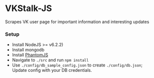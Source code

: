# VKStalk-JS
Scrapes VK user page for important information and interesting updates  


### Setup

- Install NodeJS >= v6.2.2)  
- Install mongodb  
- Install [PhantomJS](http://phantomjs.org/)  
- Navigate to `./src` and run `npm install`  
- Use `./config/db_sample_config.json` to create `./config/db.json`; Update config with your DB credentials.
